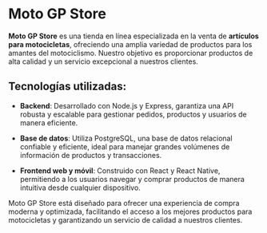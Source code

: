 # Moto GP Store

**Moto GP Store** es una tienda en línea especializada en la venta de **artículos para motocicletas**, ofreciendo una amplia variedad de productos para los amantes del motociclismo. Nuestro objetivo es proporcionar productos de alta calidad y un servicio excepcional a nuestros clientes.

## Tecnologías utilizadas:

- **Backend**: Desarrollado con Node.js y Express, garantiza una API robusta y escalable para gestionar pedidos, productos y usuarios de manera eficiente.

- **Base de datos**: Utiliza PostgreSQL, una base de datos relacional confiable y eficiente, ideal para manejar grandes volúmenes de información de productos y transacciones.

- **Frontend web y móvil**: Construido con React y React Native, permitiendo a los usuarios navegar y comprar productos de manera intuitiva desde cualquier dispositivo.

Moto GP Store está diseñado para ofrecer una experiencia de compra moderna y optimizada, facilitando el acceso a los mejores productos para motocicletas y garantizando un servicio de calidad a nuestros clientes.
